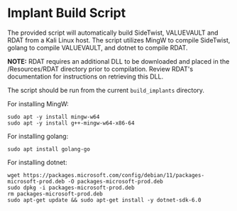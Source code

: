 # Implant Build Script

The provided script will automatically build SideTwist, VALUEVAULT and RDAT from
a Kali Linux host. The script utilizes MingW to compile SideTwist, golang to
compile VALUEVAULT, and dotnet to compile RDAT.

**NOTE:** RDAT requires an additional DLL to be downloaded and placed in the
/Resources/RDAT directory prior to compilation. Review RDAT's documentation for
instructions on retrieving this DLL.

The script should be run from the current `build_implants` directory.

For installing MingW:

```
sudo apt -y install mingw-w64
sudo apt -y install g++-mingw-w64-x86-64
```

For installing golang:

```
sudo apt install golang-go
```

For installing dotnet:

```
wget https://packages.microsoft.com/config/debian/11/packages-microsoft-prod.deb -O packages-microsoft-prod.deb
sudo dpkg -i packages-microsoft-prod.deb
rm packages-microsoft-prod.deb
sudo apt-get update && sudo apt-get install -y dotnet-sdk-6.0
```
